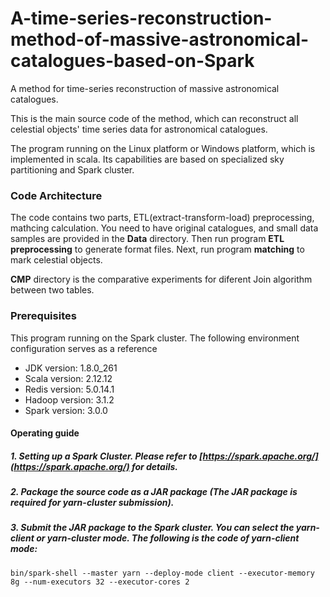 # A-time-series-reconstruction-method-of-massive-astronomical-catalogues-based-on-Spark
A method for time-series reconstruction of massive astronomical catalogues.

This is the main source code of the method, which can reconstruct all celestial objects' time series data for astronomical catalogues.

The program running on the Linux platform or Windows platform, which is implemented in scala. Its capabilities are based on specialized sky partitioning and Spark cluster.

### Code Architecture

The code contains two parts, ETL(extract-transform-load) preprocessing, mathcing calculation. You need to have original catalogues, and small data samples are provided in the **Data** directory. Then run program **ETL preprocessing** to generate format files. Next, run program **matching** to mark celestial objects. 

**CMP** directory is the comparative experiments for diferent Join algorithm between two tables.

### Prerequisites

This program running on the Spark cluster. The following environment configuration serves as a reference

- JDK version: 1.8.0_261
- Scala version: 2.12.12
- Redis version: 5.0.14.1
- Hadoop version: 3.1.2
- Spark version: 3.0.0

#### Operating guide

##### 1. Setting up a Spark Cluster. Please refer to [https://spark.apache.org/](https://spark.apache.org/) for details.
##### 2. Package the source code as a JAR package (The JAR package is required for yarn-cluster submission).
##### 3. Submit the JAR package to the Spark cluster. You can select the yarn-client or yarn-cluster mode. The following is the code of yarn-client mode: 
```
bin/spark-shell --master yarn --deploy-mode client --executor-memory 8g --num-executors 32 --executor-cores 2
```




